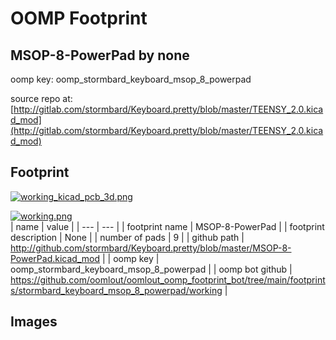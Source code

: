 # OOMP Footprint  
## MSOP-8-PowerPad  by none  
  
oomp key: oomp_stormbard_keyboard_msop_8_powerpad  
  
source repo at: [http://gitlab.com/stormbard/Keyboard.pretty/blob/master/TEENSY_2.0.kicad_mod](http://gitlab.com/stormbard/Keyboard.pretty/blob/master/TEENSY_2.0.kicad_mod)  
## Footprint  
  
[![working_kicad_pcb_3d.png](working_kicad_pcb_3d_600.png)](working_kicad_pcb_3d.png)  
  
[![working.png](working_600.png)](working.png)  
| name | value | 
| --- | --- | 
| footprint name | MSOP-8-PowerPad | 
| footprint description | None | 
| number of pads | 9 | 
| github path | http://github.com/stormbard/Keyboard.pretty/blob/master/MSOP-8-PowerPad.kicad_mod | 
| oomp key | oomp_stormbard_keyboard_msop_8_powerpad | 
| oomp bot github | https://github.com/oomlout/oomlout_oomp_footprint_bot/tree/main/footprints/stormbard_keyboard_msop_8_powerpad/working | 
## Images  
